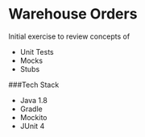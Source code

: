 # Warehouse Orders

Initial exercise to review concepts of 
- Unit Tests 
- Mocks
- Stubs

###Tech Stack
- Java 1.8
- Gradle
- Mockito
- JUnit 4
